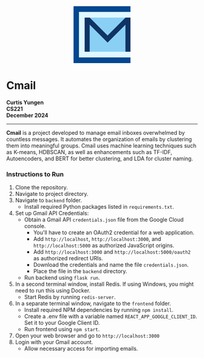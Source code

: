 <div align="center">
  <img src="frontend/src/assets/logo.png" alt="Cmail App UI" width="150" />
</div>

# **Cmail**

**Curtis Yungen**  
**CS221**  
**December 2024**

---

**Cmail** is a project developed to manage email inboxes overwhelmed by countless messages. It automates the organization of emails by clustering them into meaningful groups. Cmail uses machine learning techniques such as K-means, HDBSCAN, as well as enhancements such as TF-IDF, Autoencoders, and BERT for better clustering, and LDA for cluster naming.

### **Instructions to Run**

1. Clone the repository.
2. Navigate to project directory.
3. Navigate to `backend` folder.
    - Install required Python packages listed in `requirements.txt`.
4. Set up Gmail API Credentials:
    - Obtain a Gmail API `credentials.json` file from the Google Cloud console.
        - You'll have to create an OAuth2 credential for a web application.
        - Add `http://localhost`, `http://localhost:3000`, and `http://localhost:5000` as authorized JavaScript origins.
        - Add `http://localhost:3000` and `http://localhost:5000/oauth2` as authorized redirect URIs.
        - Download the credentials and name the file `credentials.json`.
        - Place the file in the `backend` directory.
    - Run backend using `flask run`.
5. In a second terminal window, install Redis. If using Windows, you might need to run this using Docker.
    - Start Redis by running `redis-server`.
6. In a separate terminal window, navigate to the `frontend` folder.
    - Install required NPM dependencies by running `npm install`.
    - Create a .env file with a variable named `REACT_APP_GOOGLE_CLIENT_ID`. Set it to your Google Client ID.
    - Run frontend using `npm start`.
7. Open your web browser and go to `http://localhost:3000`
8. Login with your Gmail account.
    - Allow necessary access for importing emails.
